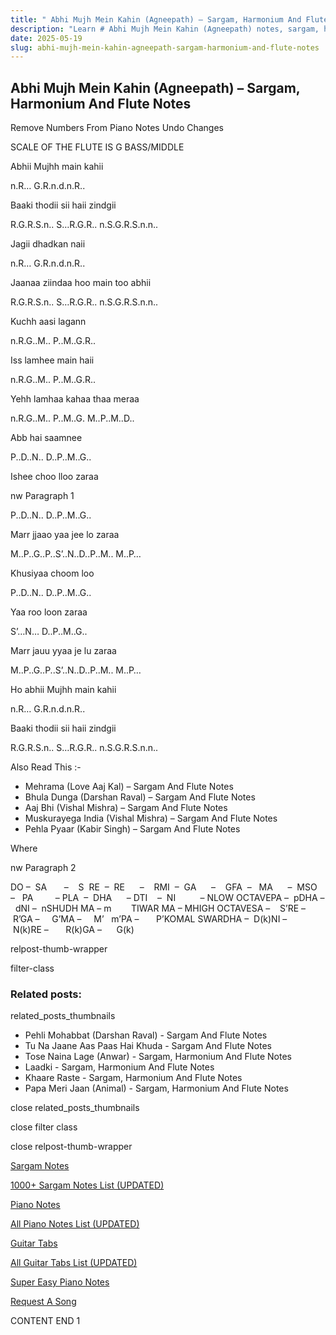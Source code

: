```yaml
---
title: " Abhi Mujh Mein Kahin (Agneepath) – Sargam, Harmonium And Flute Notes"
description: "Learn # Abhi Mujh Mein Kahin (Agneepath) notes, sargam, harmonium notations and flute notes. Easy step-by-step tutorial for beginners."
date: 2025-05-19
slug: abhi-mujh-mein-kahin-agneepath-sargam-harmonium-and-flute-notes
---
```


## Abhi Mujh Mein Kahin (Agneepath) – Sargam, Harmonium And Flute Notes

Remove Numbers From Piano Notes
Undo Changes

SCALE OF THE FLUTE IS G BASS/MIDDLE

Abhii Mujhh main kahii

n.R… G.R.n.d.n.R..

Baaki thodii sii haii zindgii

R.G.R.S.n.. S…R.G.R.. n.S.G.R.S.n.n..

Jagii dhadkan naii

n.R… G.R.n.d.n.R..

Jaanaa ziindaa hoo main too abhii

R.G.R.S.n.. S…R.G.R.. n.S.G.R.S.n.n..

Kuchh aasi lagann

n.R.G..M.. P..M..G.R..

Iss lamhee main haii

n.R.G..M.. P..M..G.R..

Yehh lamhaa kahaa thaa meraa

n.R.G..M.. P..M..G. M..P..M..D..

Abb hai saamnee

P..D..N.. D..P..M..G..

Ishee choo lloo zaraa

nw Paragraph 1

P..D..N.. D..P..M..G..

Marr jjaao yaa jee lo zaraa

M..P..G..P..S’..N..D..P..M.. M..P…

Khusiyaa choom loo

P..D..N.. D..P..M..G..

Yaa roo loon zaraa

S’…N… D..P..M..G..

Marr jauu yyaa je lu zaraa

M..P..G..P..S’..N..D..P..M.. M..P…

Ho abhii Mujhh main kahii

n.R… G.R.n.d.n.R..

Baaki thodii sii haii zindgii

R.G.R.S.n.. S…R.G.R.. n.S.G.R.S.n.n..

Also Read This :-

- Mehrama (Love Aaj Kal) – Sargam And Flute Notes
- Bhula Dunga (Darshan Raval) – Sargam And Flute Notes
- Aaj Bhi (Vishal Mishra) – Sargam And Flute Notes
- Muskurayega India (Vishal Mishra) – Sargam And Flute Notes
- Pehla Pyaar (Kabir Singh) – Sargam And Flute Notes

Where

nw Paragraph 2

DO –  SA       –    S  RE  –  RE      –    RMI  –  GA      –    GFA  –   MA      –  MSO  –   PA         – PLA  –  DHA      – DTI    –  NI          – NLOW OCTAVEPA –  pDHA –  dNI –  nSHUDH MA – m        TIWAR MA – MHIGH OCTAVESA –    S’RE –     R’GA –     G’MA –     M’   m’PA –       P’KOMAL SWARDHA –  D(k)NI –       N(k)RE –       R(k)GA –      G(k)

relpost-thumb-wrapper

filter-class

### Related posts:

related_posts_thumbnails

- Pehli Mohabbat (Darshan Raval) - Sargam And Flute Notes
- Tu Na Jaane Aas Paas Hai Khuda - Sargam And Flute Notes
- Tose Naina Lage (Anwar) - Sargam, Harmonium And Flute Notes
- Laadki - Sargam, Harmonium And Flute Notes
- Khaare Raste - Sargam, Harmonium And Flute Notes
- Papa Meri Jaan (Animal) - Sargam, Harmonium And Flute Notes

close related_posts_thumbnails

close filter class

close relpost-thumb-wrapper

[Sargam Notes](/sargam-notes.html)

[1000+ Sargam Notes List (UPDATED)](/all-songs-list-sargam-notes.html)

[Piano Notes](/piano-notes.html)

[All Piano Notes List (UPDATED)](/all-songs-list-piano-notes.html)

[Guitar Tabs](/guitar-tabs.html)

[All Guitar Tabs List (UPDATED)](/all-songs-list-guitar-tabs.html)

[Super Easy Piano Notes](https://studywall.in/)

[Request A Song](/request-a-song.html)

CONTENT END 1
